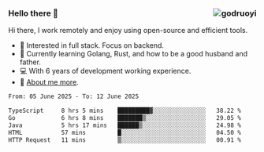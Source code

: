 ### Hello there 👋 <img align="right" src="https://github-readme-stats.vercel.app/api?username=godruoyi&show_icons=true" alt="godruoyi" />

Hi there, I work remotely and enjoy using open-source and efficient tools.

- 🔭 Interested in full stack. Focus on backend.
- 🌱 Currently learning Golang, Rust, and how to be a good husband and father.
- 💻 With 6 years of development working experience.
- 👒 [About me more](https://godruoyi.com/posts/about-godruoyi).



<!--START_SECTION:waka-->

```txt
From: 05 June 2025 - To: 12 June 2025

TypeScript     8 hrs 5 mins    █████████▓░░░░░░░░░░░░░░░   38.22 %
Go             6 hrs 8 mins    ███████▒░░░░░░░░░░░░░░░░░   29.05 %
Java           5 hrs 17 mins   ██████▒░░░░░░░░░░░░░░░░░░   24.98 %
HTML           57 mins         █░░░░░░░░░░░░░░░░░░░░░░░░   04.50 %
HTTP Request   11 mins         ▒░░░░░░░░░░░░░░░░░░░░░░░░   00.91 %
```

<!--END_SECTION:waka-->
